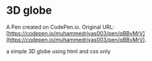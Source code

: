 # 3D globe

A Pen created on CodePen.io. Original URL: [https://codepen.io/muhammedriyas003/pen/qBBvMrV](https://codepen.io/muhammedriyas003/pen/qBBvMrV).

a simple 3D globe using html and css only